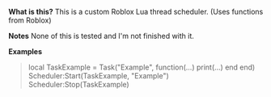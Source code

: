**What is this?**
This is a custom Roblox Lua thread scheduler. (Uses functions from Roblox)

**Notes**
None of this is tested and I'm not finished with it.

**Examples**

> local TaskExample = Task("Example", function(...) print(...) end end)
> 	Scheduler:Start(TaskExample, "Example") 	Scheduler:Stop(TaskExample)
